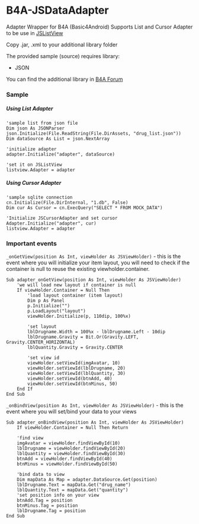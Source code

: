 # B4A-JSDataAdapter
Adapter Wrapper for B4A (Basic4Android)
Supports List and Cursor Adapter to be use in [JSListView](https://github.com/salvadorjhai/B4A-JSListView)

Copy .jar, .xml to your additional library folder

The provided sample (source) requires library:
* JSON

You can find the additional library in [B4A Forum](https://b4x.com/android/forum/#b4a-development-tool-for-native-android-apps.25)

### Sample
##### Using List Adapter 
```
'sample list from json file
Dim json As JSONParser
json.Initialize(File.ReadString(File.DirAssets, "drug_list.json"))
Dim dataSource As List = json.NextArray

'initialize adapter
adapter.Initialize("adapter", dataSource)

'set it on JSListView
listview.Adapter = adapter
```
##### Using Cursor Adapter
```
'sample sqlite connection	
cn.Initialize(File.DirInternal, "1.db", False)	
Dim cur As Cursor = cn.ExecQuery("SELECT * FROM MOCK_DATA")

'Initialize JSCursorAdapter and set cursor
Adapter.Initialize("adapter", cur)
listview.Adapter = adapter
```


### Important events
`_onGetView(position As Int, viewHolder As JSViewHolder)` - this is the event where you will initialize your item layout, you will need to check if the container is null to reuse the existing viewholder.container.

```
Sub adapter_onGetView(position As Int, viewHolder As JSViewHolder)
    'we will load new layout if container is null
    If viewHolder.Container	= Null Then
        'load layout container (item layout)
        Dim p As Panel
        p.Initialize("")
        p.LoadLayout("layout")
        viewHolder.Initialize(p, 110dip, 100%x)

        'set layout
        lblDrugname.Width = 100%x - lblDrugname.Left - 10dip
        lblDrugname.Gravity = Bit.Or(Gravity.LEFT, Gravity.CENTER_HORIZONTAL)
        lblQuantity.Gravity = Gravity.CENTER

        'set view id
        viewHolder.setViewId(imgAvatar, 10)
        viewHolder.setViewId(lblDrugname, 20)
        viewHolder.setViewId(lblQuantity, 30)
        viewHolder.setViewId(btnAdd, 40)
        viewHolder.setViewId(btnMinus, 50)		
    End If
End Sub
```

`_onBindView(position As Int, viewHolder As JSViewHolder)` - this is the event where you will set/bind your data to your views

```
Sub adapter_onBindView(position As Int, viewHolder As JSViewHolder)
    If viewHolder.Container = Null Then Return

    'find view
    imgAvatar = viewHolder.findViewById(10)
    lblDrugname = viewHolder.findViewById(20)
    lblQuantity = viewHolder.findViewById(30)
    btnAdd = viewHolder.findViewById(40)
    btnMinus = viewHolder.findViewById(50)

    'bind data to view
    Dim mapData As Map = adapter.DataSource.Get(position)
    lblDrugname.Text = mapData.Get("drug_name")
    lblQuantity.Text = mapData.Get("quantity")
    'set position info on your view
    btnAdd.Tag = position
    btnMinus.Tag = position
    lblDrugname.Tag = position
End Sub
```
